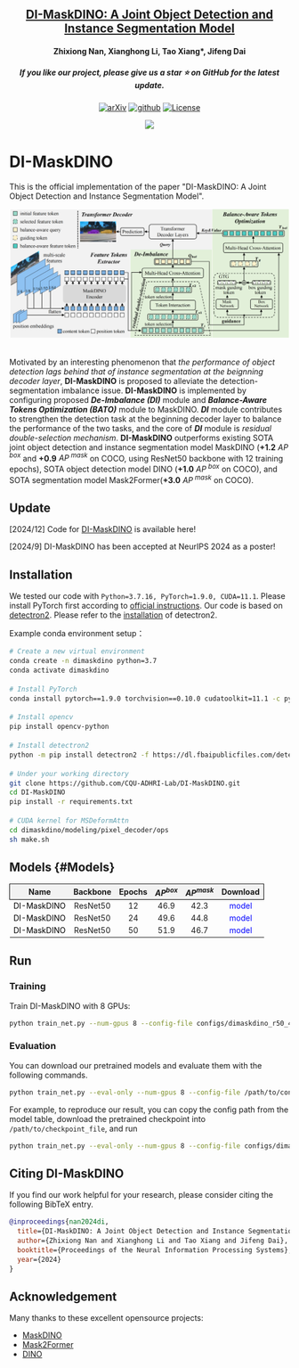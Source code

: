 <h2 align="center"> <a href="https://arxiv.org/abs/2410.16707">DI-MaskDINO: A Joint Object Detection and Instance Segmentation Model</a></h2>
<h4 align="center" color="A0A0A0"> Zhixiong Nan, Xianghong Li, Tao Xiang*, Jifeng Dai</h4>
<h5 align="center"> If you like our project, please give us a star ⭐ on GitHub for the latest update.</h5>

<div align="center">

[![arXiv](https://img.shields.io/badge/Arxiv-2410.16707-b31b1b.svg?logo=arXiv)](https://arxiv.org/abs/2410.16707)
[![github](https://img.shields.io/badge/-Github-black?logo=github)](https://github.com/CQU-ADHRI-Lab/DI-MaskDINO)
[![License](https://img.shields.io/badge/Code%20License-Apache2.0-yellow)](https://github.com/CQU-ADHRI-Lab/DI-MaskDINO/blob/main/LICENSE)

</div>

<div align=center>
<img src="figures/results.gif" width="960px">
</div>



# DI-MaskDINO
This is the official implementation of the paper "DI-MaskDINO: A Joint Object Detection and Instance Segmentation Model".

<div align="center">
  <img src="figures/framework.png"/>
</div><br/>

Motivated by an interesting phenomenon that _the performance of object detection lags behind that of instance segmentation at the beignning decoder layer_, **DI-MaskDINO** is proposed to alleviate the detection-segmentation imbalance issue.
**DI-MaskDINO** is implemented by configuring proposed **_De-Imbalance (DI)_** module and **_Balance-Aware Tokens Optimization (BATO)_** module to MaskDINO.
**_DI_** module contributes to strengthen the detection task at the beginning decoder layer to balance the performance of the two tasks, and the core of **_DI_** module is _residual double-selection mechanism_.
**DI-MaskDINO** outperforms existing SOTA joint object detection and instance segmentation model MaskDINO (**+1.2** _AP<sup> box</sup>_ and **+0.9** _AP<sup> mask</sup>_ on COCO, using ResNet50 backbone with 12 training epochs), SOTA object detection model DINO (**+1.0** _AP<sup> box</sup>_ on COCO), and SOTA segmentation model Mask2Former(**+3.0** _AP<sup> mask</sup>_ on COCO).

## Update
[2024/12] Code for [DI-MaskDINO](https://github.com/CQU-ADHRI-Lab/DI-MaskDINO) is available here!

[2024/9] DI-MaskDINO has been accepted at NeurIPS 2024 as a poster!

## Installation

We tested our code with `Python=3.7.16, PyTorch=1.9.0, CUDA=11.1`. Please install PyTorch first according to [official instructions](https://pytorch.org/get-started/previous-versions/). Our code is based on [detectron2](https://github.com/facebookresearch/detectron2). Please refer to the [installation](https://detectron2.readthedocs.io/en/latest/tutorials/install.html) of detectron2.

Example conda environment setup：

```bash
# Create a new virtual environment
conda create -n dimaskdino python=3.7
conda activate dimaskdino

# Install PyTorch
conda install pytorch==1.9.0 torchvision==0.10.0 cudatoolkit=11.1 -c pytorch -c nvidia

# Install opencv
pip install opencv-python

# Install detectron2
python -m pip install detectron2 -f https://dl.fbaipublicfiles.com/detectron2/wheels/cu111/torch1.9/index.html

# Under your working directory
git clone https://github.com/CQU-ADHRI-Lab/DI-MaskDINO.git
cd DI-MaskDINO
pip install -r requirements.txt

# CUDA kernel for MSDeformAttn
cd dimaskdino/modeling/pixel_decoder/ops
sh make.sh
```

## Models {#Models}

<table style="width: 100%; border-collapse: collapse;"  id="model-table">
    <tr style="border: 1px solid black; background-color: #f2f2f2; text-align: center; padding: 8px;">
        <th align="center">Name</th>
        <th align="center">Backbone</th>
        <th align="center">Epochs</th>
        <th align="center"><i>AP<sup style="font-size: smaller;">box</sup></i></th>
        <th align="center"><i>AP<sup style="font-size: smaller;">mask</sup></i></th>
        <th align="center">Download</th>
    </tr>
    <tr align="center">
        <td align="center"><a href="./configs/dimaskdino_r50_4scale_bs16_12ep.yaml" style="text-decoration: none; color: black;">DI-MaskDINO</a></td>
        <td align="center">ResNet50</td>
        <td align="center">12</td>
        <td align="center">46.9</td>
        <td align="center">42.3</td>
        <td align="center"><a href="https://drive.google.com/file/d/1oQociMQSt_jmQtH3pm92i6zat8Gt83Oh/view?usp=drive_link" style="text-decoration: none; color: blue;">model</a></td>
    </tr>
    <tr align="center">
        <td align="center"><a href="./configs/dimaskdino_r50_4scale_bs16_24ep.yaml" style="text-decoration: none; color: black;">DI-MaskDINO</a></td>
        <td align="center">ResNet50</td>
        <td align="center">24</td>
        <td align="center">49.6</td>
        <td align="center">44.8</td>
        <td align="center"><a href="https://drive.google.com/file/d/1FjoYiwGnrk_bk0nUM7GPeIMGENVLdx7n/view?usp=drive_link" style="text-decoration: none; color: blue;">model</a></td>
    </tr>
    <tr align="center">
        <td align="center"><a href="./configs/dimaskdino_r50_4scale_bs16_50ep.yaml" style="text-decoration: none; color: black;">DI-MaskDINO</a></td>
        <td align="center">ResNet50</td>
        <td align="center">50</td>
        <td align="center">51.9</td>
        <td align="center">46.7</td>
        <td align="center"><a href="https://drive.google.com/file/d/17_SErWYBWWCdYfR6i7OJtcBIlCDES10z/view?usp=drive_link" style="text-decoration: none; color: blue;">model</a></td>
    </tr>
</table>

## Run

### Training

Train DI-MaskDINO with 8 GPUs:

```sh
python train_net.py --num-gpus 8 --config-file configs/dimaskdino_r50_4scale_bs16_12ep.yaml OUTPUT_DIR /path/to/output
```

### Evaluation

You can download our pretrained models and evaluate them with the following commands. 
```sh
python train_net.py --eval-only --num-gpus 8 --config-file /path/to/config_file MODEL.WEIGHTS /path/to/checkpoint_file
```
For example, to reproduce our result, you can copy the config path from the model table, download the pretrained checkpoint into `/path/to/checkpoint_file`, and run 
```sh
python train_net.py --eval-only --num-gpus 8 --config-file configs/dimaskdino_r50_4scale_bs16_12ep.yaml MODEL.WEIGHTS /path/to/checkpoint_file
```


## <a name="CitingDIMaskDINO"></a>Citing DI-MaskDINO

If you find our work helpful for your research, please consider citing the following BibTeX entry.

```BibTeX
@inproceedings{nan2024di,
  title={DI-MaskDINO: A Joint Object Detection and Instance Segmentation Model}, 
  author={Zhixiong Nan and Xianghong Li and Tao Xiang and Jifeng Dai},
  booktitle={Proceedings of the Neural Information Processing Systems},
  year={2024}
}
```

## Acknowledgement

Many thanks to these excellent opensource projects: 
* [MaskDINO](https://github.com/IDEA-Research/MaskDINO)
* [Mask2Former](https://github.com/facebookresearch/Mask2Former) 
* [DINO](https://github.com/IDEA-Research/DINO)
